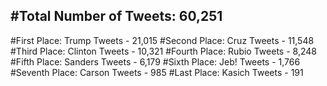 #Total Number of Tweets: 60,251 
---
#First Place: Trump Tweets - 21,015
#Second Place: Cruz Tweets - 11,548
#Third Place: Clinton Tweets - 10,321
#Fourth Place: Rubio Tweets - 8,248
#Fifth Place: Sanders Tweets - 6,179
#Sixth Place: Jeb! Tweets - 1,766
#Seventh Place: Carson Tweets - 985
#Last Place: Kasich Tweets - 191
